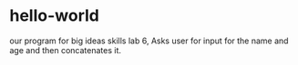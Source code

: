 # hello-world
our program for big ideas skills lab 6,
Asks user for input for the name and age and then concatenates it.
